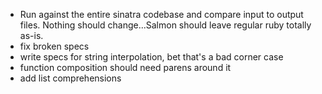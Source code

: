 - Run against the entire sinatra codebase and compare input to output files. Nothing should change...Salmon should leave regular ruby totally as-is.
- fix broken specs
- write specs for string interpolation, bet that's a bad corner case
- function composition should need parens around it
- add list comprehensions
